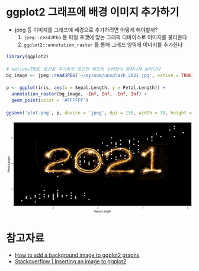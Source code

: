 # ggplot2 그래프에 배경 이미지 추가하기

- jpeg 등 이미지를 그래프에 배경으로 추가하려면 어떻게 해야할까?
    1. `jpeg::readJPEG` 등 파일 포맷에 맞는 그래픽 디바이스로 이미지를 불러온다
    2. `ggplot2::annotation_raster` 를 통해 그래프 영역에 이미지를 추가한다

```r
library(ggplot2)

# native=TRUE 옵션을 추가하지 않으면 메모리 소비량이 엄청나게 늘어난다
bg_image <- jpeg::readJPEG('~/myroom/unsplash_2021.jpg', native = TRUE)

p <- ggplot(iris, aes(x = Sepal.Length, y = Petal.Length)) +
  annotation_raster(bg_image, -Inf, Inf, -Inf, Inf) +
  geom_point(color = '#FFFFFF')

ggsave('plot.png', p, device = 'jpeg', dpi = 150, width = 10, height = 5)
```

![](fig/fig_ggplot_background_image.png)

# 참고자료

- [How to add a background image to ggplot2 graphs](https://www.r-bloggers.com/2016/10/how-to-add-a-background-image-to-ggplot2-graphs/)
- [Stackoverflow | Inserting an image to ggplot2](https://stackoverflow.com/a/66220111)
